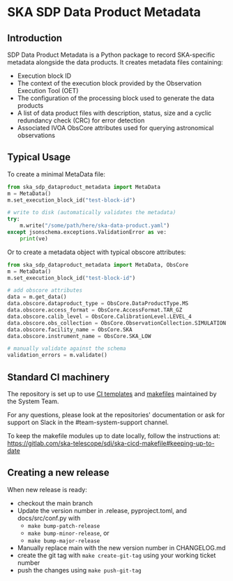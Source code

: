 # SKA SDP Data Product Metadata

## Introduction

SDP Data Product Metadata is a Python package to record SKA-specific metadata alongside
the data products. It creates metadata files containing:
- Execution block ID
- The context of the execution block provided by the Observation Execution Tool (OET)
- The configuration of the processing block used to generate the data products
- A list of data product files with description, status, size and a cyclic redundancy check (CRC) for error detection
- Associated IVOA ObsCore attributes used for querying astronomical observations

## Typical Usage

To create a minimal MetaData file:

```python
from ska_sdp_dataproduct_metadata import MetaData
m = MetaData()
m.set_execution_block_id("test-block-id")

# write to disk (automatically validates the metadata)
try:
    m.write("/some/path/here/ska-data-product.yaml")
except jsonschema.exceptions.ValidationError as ve:
    print(ve)
```

Or to create a metadata object with typical obscore attributes:

```python
from ska_sdp_dataproduct_metadata import MetaData, ObsCore
m = MetaData()
m.set_execution_block_id("test-block-id")

# add obscore attributes
data = m.get_data()
data.obscore.dataproduct_type = ObsCore.DataProductType.MS
data.obscore.access_format = ObsCore.AccessFormat.TAR_GZ
data.obscore.calib_level = ObsCore.CalibrationLevel.LEVEL_4
data.obscore.obs_collection = ObsCore.ObservationCollection.SIMULATION
data.obscore.facility_name = ObsCore.SKA
data.obscore.instrument_name = ObsCore.SKA_LOW

# manually validate against the schema
validation_errors = m.validate()
```

## Standard CI machinery

The repository is set up to use [CI templates](https://gitlab.com/ska-telescope/templates-repository)
and [makefiles](https://gitlab.com/ska-telescope/sdi/ska-cicd-makefile) maintained by the System Team.

For any questions, please look at the repositories' documentation or ask for support on Slack
in the #team-system-support channel.

To keep the makefile modules up to date locally, follow the instructions at:
https://gitlab.com/ska-telescope/sdi/ska-cicd-makefile#keeping-up-to-date

## Creating a new release

When new release is ready:

  - checkout the main branch
  - Update the version number in .release, pyproject.toml, and docs/src/conf.py with
    - `make bump-patch-release`
    - `make bump-minor-release`, or
    - `make bump-major-release`
  - Manually replace main with the new version number in CHANGELOG.md
  - create the git tag with `make create-git-tag` using your working ticket number
  - push the changes using `make push-git-tag`